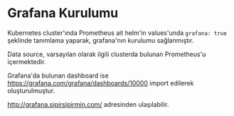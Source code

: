 # Grafana Kurulumu

Kubernetes cluster'ında Prometheus ait helm'in values'unda `grafana: true` şeklinde tanımlama yaparak, grafana'nın kurulumu sağlanmıştır.

Data source, varsayılan olarak ilgili clusterda bulunan Prometheus'u içermektedir.

Grafana'da bulunan dashboard ise https://grafana.com/grafana/dashboards/10000 import edilerek oluşturulmuştur.

http://grafana.sipirsipirmin.com/ adresinden ulaşılabilir.